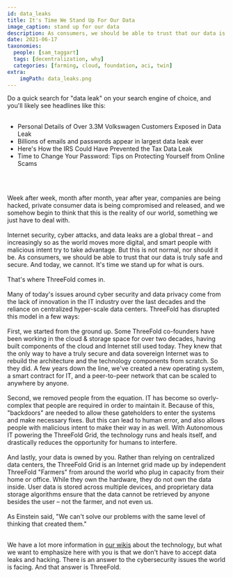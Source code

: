 ```yaml
---
id: data_leaks
title: It's Time We Stand Up For Our Data
image_caption: stand up for our data
description: As consumers, we should be able to trust that our data is truly safe and secure. And today, we cannot. It's time we stand up for what is ours.
date: 2021-06-17
taxonomies:
  people: [sam_taggart]
  tags: [decentralization, why]
  categories: [farming, cloud, foundation, aci, twin]
extra:
    imgPath: data_leaks.png
---
```


Do a quick search for "data leak" on your search engine of choice, and you'll likely see headlines like this:
<br/>
<br/>

- Personal Details of Over 3.3M Volkswagen Customers Exposed in Data Leak
- Billions of emails and passwords appear in largest data leak ever
- Here's How the IRS Could Have Prevented the Tax Data Leak
- Time to Change Your Password: Tips on Protecting Yourself from Online Scams
<br/>
<br/>

Week after week, month after month, year after year, companies are being hacked, private consumer data is being compromised and released, and we somehow begin to think that this is the reality of our world, something we just have to deal with.
<br/>
<br/>
Internet security, cyber attacks, and data leaks are a global threat – and increasingly so as the world moves more digital, and smart people with malicious intent try to take advantage. But this is not normal, nor should it be. As consumers, we should be able to trust that our data is truly safe and secure. And today, we cannot. It's time we stand up for what is ours.
<br/>
<br/>
That's where ThreeFold comes in.
<br/>
<br/>
Many of today's issues around cyber security and data privacy come from the lack of innovation in the IT industry over the last decades and the reliance on centralized hyper-scale data centers. ThreeFold has disrupted this model in a few ways:
<br/>
<br/>
First, we started from the ground up. Some ThreeFold co-founders have been working in the cloud & storage space for over two decades, having built components of the cloud and Internet still used today. They knew that the only way to have a truly secure and data sovereign Internet was to rebuild the architecture and the technology components from scratch. So they did. A few years down the line, we've created a new operating system, a smart contract for IT, and a peer-to-peer network that can be scaled to anywhere by anyone.
<br/>
<br/>
Second, we removed people from the equation. IT has become so overly-complex that people are required in order to maintain it. Because of this, "backdoors" are needed to allow these gateholders to enter the systems and make necessary fixes. But this can lead to human error, and also allows people with malicious intent to make their way in as well. With Autonomous IT powering the ThreeFold Grid, the technology runs and heals itself, and drastically reduces the opportunity for humans to interfere.
<br/>
<br/>
And lastly, your data is owned by you. Rather than relying on centralized data centers, the ThreeFold Grid is an Internet grid made up by independent ThreeFold "Farmers" from around the world who plug in capacity from their home or office. While they own the hardware, they do not own the data inside. User data is stored across multiple devices, and proprietary data storage algorithms ensure that the data cannot be retrieved by anyone besides the user – not the farmer, and not even us.
<br/>
<br/>
As Einstein said, "We can't solve our problems with the same level of thinking that created them."
<br/>
<br/>

We have a lot more information in [our wikis](https://library.threefold.me/info/threefold#/) about the technology, but what we want to emphasize here with you is that we don't have to accept data leaks and hacking. There is an answer to the cybersecurity issues the world is facing. And that answer is ThreeFold.
